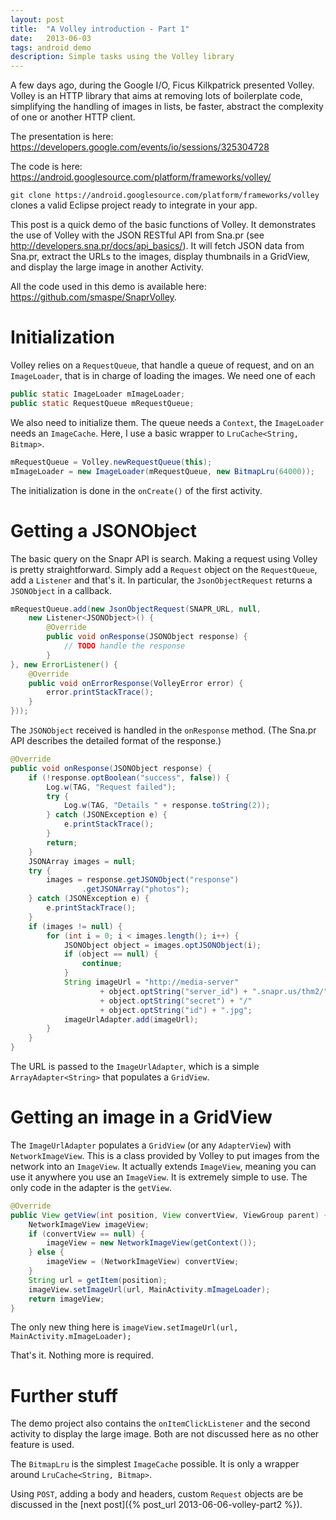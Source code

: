 ```yaml
---
layout: post
title:  "A Volley introduction - Part 1"
date:   2013-06-03
tags: android demo
description: Simple tasks using the Volley library
---
```

A few days ago, during the Google I/O, Ficus Kilkpatrick presented Volley. Volley is an HTTP library that aims at removing lots of boilerplate code, simplifying the handling of images in lists, be faster, abstract the complexity of one or another HTTP client.

The presentation is here: <https://developers.google.com/events/io/sessions/325304728>

The code is here: <https://android.googlesource.com/platform/frameworks/volley/>

`git clone https://android.googlesource.com/platform/frameworks/volley` clones a valid Eclipse project ready to integrate in your app.

This post is a quick demo of the basic functions of Volley. It demonstrates the use of Volley with the JSON RESTful API from Sna.pr (see <http://developers.sna.pr/docs/api_basics/>). It will fetch JSON data from Sna.pr, extract the URLs to the images, display thumbnails in a GridView, and display the large image in another Activity.

All the code used in this demo is available here: <https://github.com/smaspe/SnaprVolley>.

# Initialization

Volley relies on a `RequestQueue`, that handle a queue of request, and on an `ImageLoader`, that is in charge of loading the images. We need one of each

```java
public static ImageLoader mImageLoader;
public static RequestQueue mRequestQueue;
```

We also need to initialize them. The queue needs a `Context`, the `ImageLoader` needs an `ImageCache`. Here, I use a basic wrapper to `LruCache<String, Bitmap>`.

```java
mRequestQueue = Volley.newRequestQueue(this);
mImageLoader = new ImageLoader(mRequestQueue, new BitmapLru(64000));
```

The initialization is done in the `onCreate()` of the first activity.

# Getting a JSONObject

The basic query on the Snapr API is search. Making a request using Volley is pretty straightforward. Simply add a `Request` object on the `RequestQueue`, add a `Listener` and that's it. In particular, the `JsonObjectRequest` returns a `JSONObject` in a callback.

```java
mRequestQueue.add(new JsonObjectRequest(SNAPR_URL, null,
    new Listener<JSONObject>() {
        @Override
        public void onResponse(JSONObject response) {
            // TODO handle the response
        }
}, new ErrorListener() {
    @Override
    public void onErrorResponse(VolleyError error) {
        error.printStackTrace();
    }
}));
```

The `JSONObject` received is handled in the `onResponse` method. (The Sna.pr API describes the detailed format of the response.)

```java
@Override
public void onResponse(JSONObject response) {
    if (!response.optBoolean("success", false)) {
        Log.w(TAG, "Request failed");
        try {
            Log.w(TAG, "Details " + response.toString(2));
        } catch (JSONException e) {
            e.printStackTrace();
        }
        return;
    }
    JSONArray images = null;
    try {
        images = response.getJSONObject("response")
                .getJSONArray("photos");
    } catch (JSONException e) {
        e.printStackTrace();
    }
    if (images != null) {
        for (int i = 0; i < images.length(); i++) {
            JSONObject object = images.optJSONObject(i);
            if (object == null) {
                continue;
            }
            String imageUrl = "http://media-server"
                    + object.optString("server_id") + ".snapr.us/thm2/"
                    + object.optString("secret") + "/"
                    + object.optString("id") + ".jpg";
            imageUrlAdapter.add(imageUrl);
        }
    }
}
```

The URL is passed to the `ImageUrlAdapter`, which is a simple `ArrayAdapter<String>` that populates a `GridView`.

# Getting an image in a GridView

The `ImageUrlAdapter` populates a `GridView` (or any `AdapterView`) with `NetworkImageView`. This is a class provided by Volley to put images from the network into an `ImageView`. It actually extends `ImageView`, meaning you can use it anywhere you use an `ImageView`. It is extremely simple to use. The only code in the adapter is the `getView`.

```java
@Override
public View getView(int position, View convertView, ViewGroup parent) {
    NetworkImageView imageView;
    if (convertView == null) {
        imageView = new NetworkImageView(getContext());
    } else {
        imageView = (NetworkImageView) convertView;
    }
    String url = getItem(position);
    imageView.setImageUrl(url, MainActivity.mImageLoader);
    return imageView;
}
```

The only new thing here is `imageView.setImageUrl(url, MainActivity.mImageLoader);`

That's it. Nothing more is required.

# Further stuff

The demo project also contains the `onItemClickListener` and the second activity to display the large image. Both are not discussed here as no other feature is used.

The `BitmapLru` is the simplest `ImageCache` possible. It is only a wrapper around `LruCache<String, Bitmap>`.

Using `POST`, adding a body and headers, custom `Request` objects are be discussed in the [next post]({% post_url 2013-06-06-volley-part2 %}).
